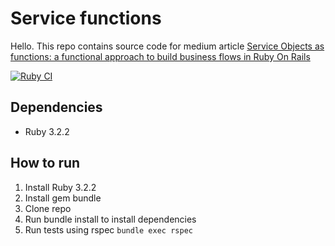 # Service functions
 Hello. This repo contains source code for medium article [Service Objects as functions: a functional approach to build business flows in Ruby On Rails](https://medium.com/@beard-programmer/service-objects-as-functions-a-functional-approach-to-build-business-flows-in-ruby-on-rails-bf34bf18331d)

[![Ruby CI](https://github.com/beard-programmer/service-functions/actions/workflows/main.yml/badge.svg)](https://github.com/beard-programmer/service-functions/actions/workflows/main.yml)

## Dependencies
 - Ruby 3.2.2
## How to run
1. Install Ruby 3.2.2
2. Install gem bundle
3. Clone repo
4. Run bundle install to install dependencies
5. Run tests using rspec `bundle exec rspec`